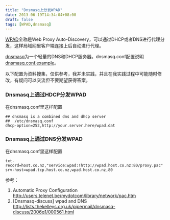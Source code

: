 ```yaml
---
title: "Dnsmasq上分发WPAD"
date: 2013-06-19T14:34:04+08:00
draft: false
tags: [WPAD,dnsmasq]
---
```


[WPAD](http://en.wikipedia.org/wiki/Web_Proxy_Autodiscovery_Protocol)全称是Web Proxy Auto-Discovery，可以通过DHCP或者DNS进行代理分发，这样局域网里客户端连接上后自动进行代理。

[dnsmasq](http://www.thekelleys.org.uk/dnsmasq/doc.html)为一个轻量的DNS和DHCP服务器。dnsmasq.conf配置说明[dnsmasq.conf.example](http://www.thekelleys.org.uk/dnsmasq/docs/dnsmasq.conf.example)。

以下配置为资料搜集，仅供参考，我并未实践，并且在我实践过程中可能随时修改，有疑问可以交流但不要期望获得答案。

<!--more-->

### Dnsmasq上通过HDCP分发WPAD
在dnsmasq.conf里这样配置

```
## dnsmasq is a combined dns and dhcp server
## 	/etc/dnsmasq.conf
dhcp-option=252,http://your.server.here/wpad.dat 
```

### Dnsmasq上通过DNS分发WPAD
在dnsmasq.conf里这样配置

```
txt-record=host.co.nz,"service:wpad:!http://wpad.host.co.nz:80/proxy.pac"
srv-host=wpad.tcp.host.co.nz,wpad.host.co.nz,80
```

参考：
  
1. Automatic Proxy Configuration  <http://users.telenet.be/mydotcom/library/network/pac.htm>  
2. [Dnsmasq-discuss] wpad and DNS <http://lists.thekelleys.org.uk/pipermail/dnsmasq-discuss/2006q1/000561.html>
